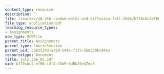 ```yaml
---
content_type: resource
description: ''
file: /courses/18-366-random-walks-and-diffusion-fall-2006/bf70cbc2ef06c3f433b96d8b20e37ed8_sol2_366_05.pdf
file_type: application/pdf
learning_resource_types:
- Assignments
ocw_type: OCWFile
parent_title: Assignments
parent_type: CourseSection
parent_uid: c383534d-a729-544e-f175-5be330bc94ea
resourcetype: Document
title: sol2_366_05.pdf
uid: bf70cbc2-ef06-c3f4-33b9-6d8b20e37ed8
---
```

